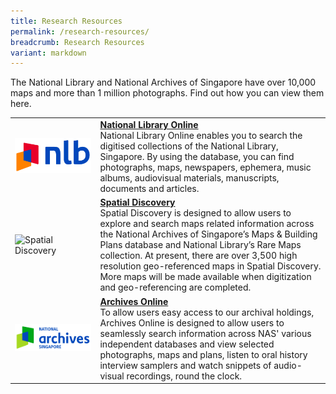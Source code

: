 ```yaml
---
title: Research Resources
permalink: /research-resources/
breadcrumb: Research Resources
variant: markdown
---
```

The National Library and National Archives of Singapore have over 10,000 maps and more than 1 million photographs. Find out how you can view them here.

<table class="table-v">
  <tbody><tr>
    <td><img src="/images/nlb_logo_small.png" alt="National Library Online"></td>
    <td>
		<strong><a href="https://www.nlb.gov.sg/main/nlonline" target="_blank">National Library Online</a></strong><br>
		National Library Online enables you to search the digitised collections of the National Library, Singapore. By using the database, you can find photographs, maps, newspapers, ephemera, music albums, audiovisual materials, manuscripts, documents and articles.
	</td>
  </tr>
  <tr>
    <td><img src="/images/logo-spatialdiscovery.png" alt="Spatial Discovery"></td>
    <td>
		<strong><a href="http://search.nlb.gov.sg/spatialdiscovery" target="_blank">Spatial Discovery</a></strong><br>
		Spatial Discovery is designed to allow users to explore and search maps related information across the National Archives of Singapore’s Maps &amp; Building Plans database and National Library’s Rare Maps collection. At present, there are over 3,500 high resolution geo-referenced maps in Spatial Discovery. More maps will be made available when digitization and geo-referencing are completed.
	</td>
  </tr>
  <tr>
    <td><img src="/images/nas_logo_small.png" alt="Archives Online"></td>
    <td>
		<strong><a href="http://www.nas.gov.sg/archivesonline/" target="_blank">Archives Online</a></strong><br>
		To allow users easy access to our archival holdings, Archives Online is designed to allow users to seamlessly search information across NAS' various independent databases and view selected photographs, maps and plans, listen to oral history interview samplers and watch snippets of audio-visual recordings, round the clock.
	</td>
  </tr>
</tbody></table>